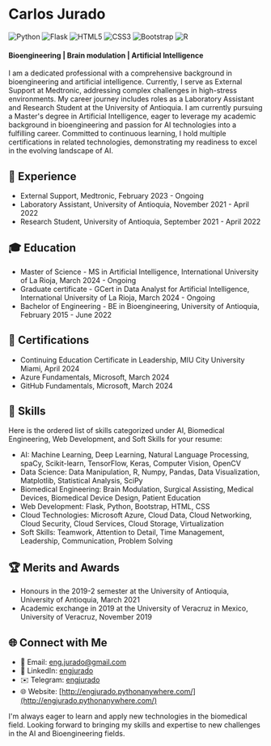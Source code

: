 # Carlos Jurado

![Python](https://img.shields.io/badge/python-3670A0?style=for-the-badge&logo=python&logoColor=ffdd54)
![Flask](https://img.shields.io/badge/flask-%23000.svg?style=for-the-badge&logo=flask&logoColor=white)
![HTML5](https://img.shields.io/badge/html5-%23E34F26.svg?style=for-the-badge&logo=html5&logoColor=white)
![CSS3](https://img.shields.io/badge/css3-%231572B6.svg?style=for-the-badge&logo=css3&logoColor=white)
![Bootstrap](https://img.shields.io/badge/bootstrap-%238511FA.svg?style=for-the-badge&logo=bootstrap&logoColor=white)
![R](https://img.shields.io/badge/r-%23276DC3.svg?style=for-the-badge&logo=r&logoColor=white)

#### Bioengineering | Brain modulation | Artificial Intelligence

I am a dedicated professional with a comprehensive background in bioengineering and artificial intelligence. Currently, I serve as External Support at Medtronic, addressing complex challenges in high-stress environments. My career journey includes roles as a Laboratory Assistant and Research Student at the University of Antioquia. I am currently pursuing a Master's degree in Artificial Intelligence, eager to leverage my academic background in bioengineering and passion for AI technologies into a fulfilling career. Committed to continuous learning, I hold multiple certifications in related technologies, demonstrating my readiness to excel in the evolving landscape of AI.

## 💼 Experience
- External Support, Medtronic, February 2023 - Ongoing
- Laboratory Assistant, University of Antioquia, November 2021 - April 2022
- Research Student, University of Antioquia, September 2021 - April 2022

## 🎓 Education
- Master of Science - MS in Artificial Intelligence, International University of La Rioja, March 2024 - Ongoing
- Graduate certificate - GCert in Data Analyst for Artificial Intelligence, International University of La Rioja, March 2024 - Ongoing
- Bachelor of Engineering - BE in Bioengineering, University of Antioquia, February 2015 - June 2022

## 📜 Certifications

- Continuing Education Certificate in Leadership, MIU City University Miami, April 2024
- Azure Fundamentals, Microsoft, March 2024
- GitHub Fundamentals, Microsoft, March 2024

## 🧠 Skills

Here is the ordered list of skills categorized under AI, Biomedical Engineering, Web Development, and Soft Skills for your resume:

- AI: Machine Learning, Deep Learning, Natural Language Processing, spaCy, Scikit-learn, TensorFlow, Keras, Computer Vision, OpenCV
- Data Science: Data Manipulation, R, Numpy, Pandas, Data Visualization, Matplotlib, Statistical Analysis, SciPy
- Biomedical Engineering: Brain Modulation, Surgical Assisting, Medical Devices, Biomedical Device Design, Patient Education
- Web Development: Flask, Python, Bootstrap, HTML, CSS
- Cloud Technologies: Microsoft Azure, Cloud Data, Cloud Networking, Cloud Security, Cloud Services, Cloud Storage, Virtualization
- Soft Skills: Teamwork, Attention to Detail, Time Management, Leadership, Communication, Problem Solving

## 🏆 Merits and Awards

- Honours in the 2019-2 semester at the University of Antioquia, University of Antioquia, March 2021
- Academic exchange in 2019 at the University of Veracruz in Mexico, University of Veracruz, November 2019

## 🌐 Connect with Me
- 📧 Email: eng.jurado@gmail.com
- 💼 LinkedIn: [engjurado](https://www.linkedin.com/in/engjurado/)
- ✉️ Telegram: [engjurado](https://telegram.me/engjurado)
- 🌐 Website: [http://engjurado.pythonanywhere.com/](http://engjurado.pythonanywhere.com/)

I'm always eager to learn and apply new technologies in the biomedical field. Looking forward to bringing my skills and expertise to new challenges in the AI and Bioengineering fields.
